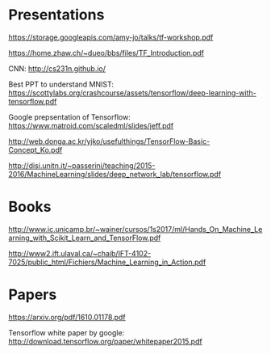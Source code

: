# Presentations 
https://storage.googleapis.com/amy-jo/talks/tf-workshop.pdf

https://home.zhaw.ch/~dueo/bbs/files/TF_Introduction.pdf

CNN: http://cs231n.github.io/

Best PPT to understand MNIST: https://scottylabs.org/crashcourse/assets/tensorflow/deep-learning-with-tensorflow.pdf

Google prepsentation of Tensorflow: https://www.matroid.com/scaledml/slides/jeff.pdf

http://web.donga.ac.kr/yjko/usefulthings/TensorFlow-Basic-Concept_Ko.pdf

http://disi.unitn.it/~passerini/teaching/2015-2016/MachineLearning/slides/deep_network_lab/tensorflow.pdf


# Books

http://www.ic.unicamp.br/~wainer/cursos/1s2017/ml/Hands_On_Machine_Learning_with_Scikit_Learn_and_TensorFlow.pdf

http://www2.ift.ulaval.ca/~chaib/IFT-4102-7025/public_html/Fichiers/Machine_Learning_in_Action.pdf


# Papers

https://arxiv.org/pdf/1610.01178.pdf

Tensorflow white paper by google: http://download.tensorflow.org/paper/whitepaper2015.pdf





